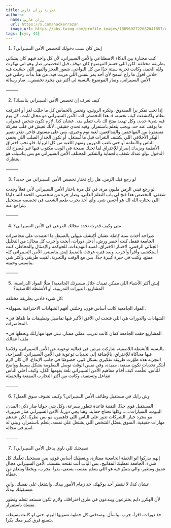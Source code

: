 ```yaml
---
title: تجربة رزان فارس
authors:
  name: رزان فارس
  url: https://x.com/hackerrazan
  image_url: https://pbs.twimg.com/profile_images/1889692722082041857/A0ZAE32f_400x400.jpg
tags: [cys, 44]
---
```


1. إيش كان سبب دخولك لتخصص الأمن السيبراني؟

كنت محتارة بين الذكاء الاصطناعي والأمن السيبراني، لأن كل واحد فيهم كان يشدّني بطريقة مختلفة. لكن اللي حسم الموضوع كان موقف قبل التخصيص صار
 وهو اني تهكرت ولله الحمد، وكانت تجربة سيئة جدًا من كل النواحي. شعور العجز والقهر اللي حسّيت فيه  خلاني اقول ما راح أسمح لأي أحد يمر بنفس اللي مريت فيه.
من هنا بدأت رحلتي في الأمن السيبراني، وصار الموضوع بالنسبة لي أكثر من مجرد تخصص… صار رسالة

⸻

2. كيف تعرف إن تخصص الأمن السيبراني يناسبك؟

إذا تحب تفكر برا الصندوق، وتكره الروتين، وتحس بالحماس كل ما حليّت لغز أو اخترقت نظام واكتشفت كيف تحميه، فـ هذا التخصص لك.
الأمن السيبراني مو مجال ثابت، كل يوم فيه شيء جديد، وكل تهديد يفتح لك باب تتعلم منه. عشان كذا، لازم تكون شخص فضولي، ما يوقف عند حد، ويحب يتعلم باستمرار.
وفيه تحدي حقيقي، لأنك تعيش في قلب معركة مستمرة بين المهاجمين والمدافعين. لعبة توم وجيري، بس على مستوى فاخر.
تقدر تصير الهكر الأخلاقي اللي يكشف الثغرات قبل ما تُستغل، أو تكون الجدار الصلب اللي يحمي الناس والأنظمة أو حتى تلعب الدورين وتفهم اللعبة من كل الزوايا.
فلو تحب اختراق الأنظمة ويزيدك إصرار للإختراق لما تجيك صفحة في الويب مكتوب فيها غير مُصرح لك الدخول ،ولو عندك شغف بالحماية والتفكير المختلف
الأمن السيبراني مو بس يناسبك، هو ينتظرك.


⸻

3. لو رجع فيك الزمن، هل راح تختار تخصص الأمن السيبراني من جديد؟


لو رجع فيني الزمن مليون مرة، في كل مرة باختار الأمن السيبراني لأني فعلاً وجدت شغفي، التخصص هذا فتح لي باب التعلم الذاتي، وصار جزء من شخصيتي.
الحمد لله، دايمًا اللي يختاره الله لك هو أحسن شي.
وأي أحد يجرب طعم الشغف في تخصصه مستحيل يتراجع عنه.

⸻

4. متى وكيف قدرت تحدد مجالك الفرعي في الأمن السيبراني؟


صراحة أخذت سنة كاملة عشان أكتشف ميولي بالضبط. ما اعتمدت على محاضرات الجامعة فقط، كنت أحضر ورش، أدخل دورات، أبحث وأجرب كل مجال: من التحليل الجنائي الرقمي، لاختبار الاختراق، لصيد التهديدات، للحوكمة والإمتثال والمخاطر، كنت أستكشف وأقرأ وأجرب. وبعد فترة عرفت بالضبط إيش يناسبني.
الأمن السيبراني كله ممتع، وكنت في حيرة كبيرة جدًا، بس مع الوقت والتجربة، لقيت طريقي واكثر شي يناسبني وحبيته.

⸻

5. إيش أكثر الأشياء اللي ممكن تفيدك خلال مسيرتك الجامعية؟ مثلًا المواد الدراسية، المشاريع، الدورات التدريبية، أو الأنشطة اللاصفية؟

كل شيء فادني بطريقة مختلفة:

 •المواد الجامعية كانت أساس قوي، وخلتني أفهم الشهادات الاحترافية بسهولة.

 •الشهادات والدورات هي اللي فتحت لي الأفق الأكبر
فيها تفاصيل وتطبيقات ما تلقاها في المحاضرات.

 •المشاريع حقت الجامعة كمان كانت تدريب عملي ممتاز، تبني فيها مهاراتك وتحطها في ملف أعمالك.

بالنسبة للأنشطة اللاصفية، شاركت مرتين في فعالية توعوية عن الأمن السيبراني، وقدّمنا فيها محاكاة للإختراق، بالإضافة إلى تحديات توعوية في الأمن السيبراني. الصراحة، التجربة هذه طوّرت طريقة تفكيري بشكل كبير، خصوصًا في جانب الإبداع، لأن كان لازم أبتكر تحديات تكون ممتعة، مفيدة، وفي نفس الوقت توصل المعلومة بشكل بسيط وواضح للناس. تعلّمت كيف أقدّم مفاهيم الأمن السيبراني بلغة يفهمها الكل، وكيف أخلي الناس تتفاعل وتستفيد، وكانت من أكثر التجارب الممتعة والجميلة

⸻

6. وش رايك في مستقبل وظائف الأمن السيبراني؟ وكيف تشوف سوق العمل؟


المستقبل قوي جدًا. التقنية قاعدة تتطور بسرعة، وكل شي حولنا صار ذكي: المدن، البيوت، السيارات…….وكلها تحتاج حماية.
وهنا يجي دورنا.
 الأمن السيبراني صار ضرورة، مو مجرد خيار. الشركات تدور على الناس اللي فاهمين، مو بس نظريًا، لكن عندهم مهارات حقيقية. السوق يفضّل الشخص اللي يشتغل على نفسه، يتعلم باستمرار، ويبني له اسم في مجاله.

⸻

7. نصيحتك للي ناوي يدخل الأمن السيبراني؟


إنهم يدركوا انو الخطة الجامعية ممتازة، وبتعطيك أساس قوي، بس مستحيل تعلّمك كل شيء. الجامعة تعطيك المفاتيح، بس الباب أنت تفتحه بنفسك.
الأمن السيبراني مجال عميق ومتغير، والي يتميّز فيه هو اللي يتعلم بنفسه، يسعى، يقرأ، يجرب، ويخطأ ويتعلم من خطأه.

عشان كذا، لا تنتظر أحد يوجّهك، خذ زمام الأمور بيدك، واشتغل على نفسك، وابنِ مستقبلك بيدك.

لأن الهكرز دايم يخترعون ويبدعون في طرق اختراقك، ولازم تكون مستعد تتعلم وتطور نفسك باستمرار.

خذ دورات، اقرأ، جرب، واسأل. وصدقني كل خطوة تسويها اليوم، حتى لو كانت بسيطة، بتصنع فرق كبير معك بكرا.
